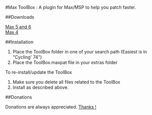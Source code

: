 #Max ToolBox : A plugin for Max/MSP to help you patch faster.

##Downloads

[Max 5 and 6](https://maxtoolbox.googlecode.com/files/maxtoolbox_14_max5.zip)  
[Max 4](https://maxtoolbox.googlecode.com/files/maxtoolbox_b8_max4.zip)

##Installation

1. Place the ToolBox folder in one of your search path (Easiest is in "Cycling' 74")
2. Place the ToolBox.maxpat file in your extras folder

To re-install/update the ToolBox

1. Make sure you delete all files related to the ToolBox
2. Install as described above.

##Donations

Donations are always appreciated.  [Thanks !](http://www.studioimaginaire.com/surfaceone/donate.html)
